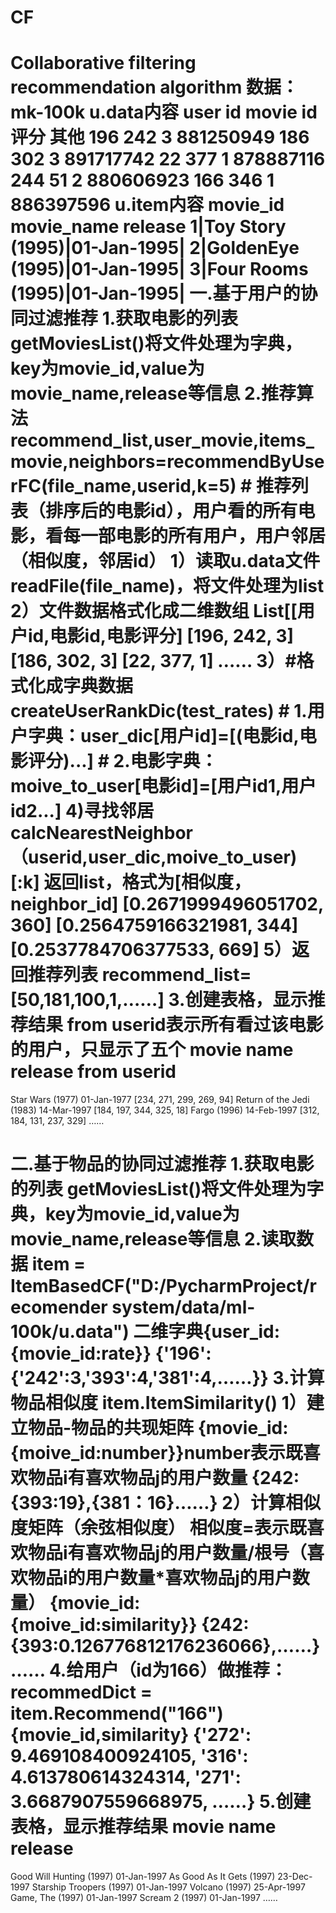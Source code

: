 # CF
Collaborative filtering recommendation algorithm
数据：mk-100k
u.data内容
user id  movie id  评分     其他
196	      242	    3	    881250949
186 	  302	    3	    891717742
22	      377	    1	    878887116
244	      51	    2	    880606923
166	      346	    1	    886397596
u.item内容
movie_id movie_name release
1|Toy Story (1995)|01-Jan-1995|
2|GoldenEye (1995)|01-Jan-1995|
3|Four Rooms (1995)|01-Jan-1995|
一.基于用户的协同过滤推荐
1.获取电影的列表
getMoviesList()将文件处理为字典，key为movie_id,value为movie_name,release等信息
2.推荐算法
         recommend_list,user_movie,items_movie,neighbors=recommendByUserFC(file_name,userid,k=5)
         # 推荐列表（排序后的电影id），用户看的所有电影，看每一部电影的所有用户，用户邻居（相似度，邻居id）
1）读取u.data文件readFile(file_name)，将文件处理为list
2）文件数据格式化成二维数组 List[[用户id,电影id,电影评分]
[196, 242, 3]
[186, 302, 3]
[22, 377, 1]
……
3）#格式化成字典数据 createUserRankDic(test_rates)
    #    1.用户字典：user_dic[用户id]=[(电影id,电影评分)...]
    #    2.电影字典：moive_to_user[电影id]=[用户id1,用户id2...]
4)寻找邻居calcNearestNeighbor（userid,user_dic,moive_to_user)[:k]
返回list，格式为[相似度，neighbor_id]
[0.2671999496051702, 360]
[0.2564759166321981, 344]
[0.2537784706377533, 669]
5）返回推荐列表
recommend_list=[50,181,100,1,……]
3.创建表格，显示推荐结果
from userid表示所有看过该电影的用户，只显示了五个
            movie name                   release            from userid
================================================================================
Star Wars (1977)                         01-Jan-1977   [234, 271, 299, 269, 94]
Return of the Jedi (1983)                14-Mar-1997   [184, 197, 344, 325, 18]
Fargo (1996)                             14-Feb-1997   [312, 184, 131, 237, 329]
……

二.基于物品的协同过滤推荐
1.获取电影的列表
getMoviesList()将文件处理为字典，key为movie_id,value为movie_name,release等信息
2.读取数据
item = ItemBasedCF("D:/PycharmProject/recomender system/data/ml-100k/u.data")
二维字典{user_id:{movie_id:rate}}
{'196':{'242':3,'393':4,'381':4,……}}
3.计算物品相似度
item.ItemSimilarity()
1）建立物品-物品的共现矩阵
{movie_id:{moive_id:number}}number表示既喜欢物品i有喜欢物品j的用户数量
{242:{393:19},{381：16}……}
2）计算相似度矩阵（余弦相似度）
相似度=表示既喜欢物品i有喜欢物品j的用户数量/根号（喜欢物品i的用户数量*喜欢物品j的用户数量）
{movie_id:{moive_id:similarity}}
{242:{393:0.126776812176236066},……}
……
4.给用户（id为166）做推荐：recommedDict = item.Recommend("166")
{movie_id,similarity}
{'272': 9.469108400924105,
'316': 4.613780614324314,
'271': 3.6687907559668975,
……}
5.创建表格，显示推荐结果
         movie name                  release
==================================================
Good Will Hunting (1997)               01-Jan-1997
As Good As It Gets (1997)              23-Dec-1997
Starship Troopers (1997)               01-Jan-1997
Volcano (1997)                         25-Apr-1997
Game, The (1997)                       01-Jan-1997
Scream 2 (1997)                        01-Jan-1997
……
